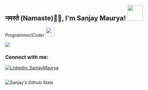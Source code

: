 <h2>नमस्ते (Namaste)🙏🏻, I'm Sanjay Maurya! <img src="https://media.giphy.com/media/12oufCB0MyZ1Go/giphy.gif" width="50"></h2>

<!-- <img align='right' src="https://media.giphy.com/media/M9gbBd9nbDrOTu1Mqx/giphy.gif" width="230"> -->
<p>
  <em>Programmer/Coder <img src="https://media.giphy.com/media/WUlplcMpOCEmTGBtBW/giphy.gif" width="30">
</em>
</p>
<a href="https://github.com/antonkomarev/github-profile-views-counter">
    <img src="https://komarev.com/ghpvc/?username=isanjaymaurya&style=for-the-badge">
</a>

### Connect with me:



[![Linkedin: SanjayMaurya](https://img.shields.io/badge/-sanjaymaurya-blue?style=for-the-badge&logo=Linkedin&logoColor=white&link=https://www.linkedin.com/in/sanjay-maurya-0a63221b1/)](https://www.linkedin.com/in/sanjay-maurya-0a63221b1/)

<br />



<img align="left" alt="Sanjay's Github Stats" src="https://github-readme-stats.vercel.app/api?username=isanjaymaurya&show_icons=true&hide_border=true" />




[website]: https://isanjaymaurya.github.io
[linkedin]: https://linkedin.com/in/sanjay-maurya-0a63221b1

<br/>


